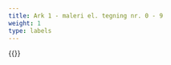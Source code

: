 ```yaml
---
title: Ark 1 - maleri el. tegning nr. 0 - 9
weight: 1
type: labels
---
```


{{<makelabels start="0" end="9">}}
